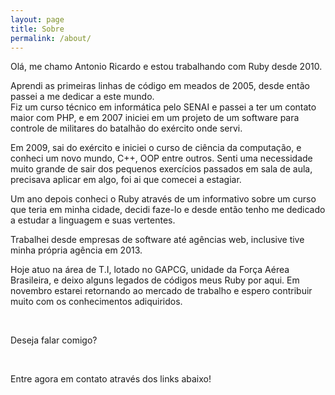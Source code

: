 ```yaml
---
layout: page
title: Sobre
permalink: /about/
---
```

<div id="main" role="main" class="container">
<p>Olá, me chamo Antonio Ricardo e estou trabalhando com Ruby desde 2010. </p>
<p>Aprendi as primeiras linhas de código em meados de 2005, desde então passei a me dedicar a este mundo.<br />
  Fiz um curso técnico em informática pelo SENAI e passei a ter um contato maior com PHP, e em 2007 iniciei em um projeto de um software para controle de militares do batalhão do exército onde servi. 
</p>
<p>Em 2009, sai do exército e iniciei o curso de ciência da computação, e conheci um novo mundo, C++, OOP entre outros. Senti uma necessidade muito grande de sair dos pequenos exercícios passados em sala de aula, precisava aplicar em algo, foi ai que comecei a estagiar.</p>
<p>Um ano depois conheci o Ruby através de um informativo sobre um curso que teria em minha cidade, decidi faze-lo e desde então tenho me dedicado a estudar a linguagem e suas vertentes.</p>
<p>Trabalhei desde empresas de software até agências web, inclusive tive minha própria agência em 2013.</p>
<p>Hoje atuo na área de T.I, lotado no GAPCG, unidade da Força Aérea Brasileira, e deixo alguns legados de códigos meus Ruby por aqui. Em novembro estarei retornando ao mercado de trabalho e espero contribuir muito com os conhecimentos adiquiridos.</p>
 <br />
 <p>Deseja falar comigo?</p><br />
 <p>Entre agora em contato através dos links abaixo!</p>
 </div>
 
   
